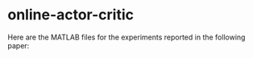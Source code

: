 # online-actor-critic

Here are the MATLAB files for the experiments reported in the following paper:


